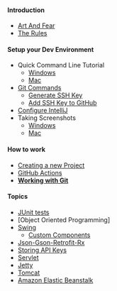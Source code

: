 #### Introduction

* [Art And Fear](art_and_fear.md)
* [The Rules](the_rules.md)

#### Setup your Dev Environment

* Quick Command Line Tutorial
    * [Windows](quick_command_line_tutorial_-_windows.md)
    * [Mac](quick_command_line_tutorial_-_mac.md)
* [Git Commands](git/git_commands.md)
    * [Generate SSH Key](https://docs.github.com/en/authentication/connecting-to-github-with-ssh/generating-a-new-ssh-key-and-adding-it-to-the-ssh-agent)
    * [Add SSH Key to GitHub](https://docs.github.com/en/authentication/connecting-to-github-with-ssh/adding-a-new-ssh-key-to-your-github-account?tool=webui)
* [Configure IntelliJ](intellij/configure_intellij.md)
* Taking Screenshots
    * [Windows](https://www.businessinsider.com/guides/tech/how-to-screenshot-on-windows)
    * [Mac](https://support.apple.com/en-us/102646)

#### How to work

* [Creating a new Project](new_project.md)
* [GitHub Actions](github_actions.md)
* [**Working with Git**](git_and_github.md)

#### Topics

* [JUnit tests](unit_tests.md)
* [Object Oriented Programming]
* [Swing](swing/jframe.md)
    * [Custom Components](swing/custom_component.md)
* [Json-Gson-Retrofit-Rx](rx_retrofit_gson.md)
* [Storing API Keys](apikeys.md)
* [Servlet](servlet/servlet.md)
* [Jetty](servlet/jetty.md)
* [Tomcat](servlet/tomcat.md)
* [Amazon Elastic Beanstalk](servlet/amazon/elasticbeanstalk.md)